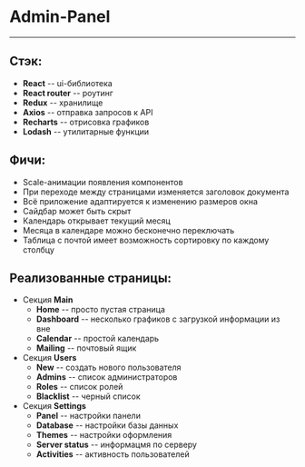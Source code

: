 # Admin-Panel
---
Стэк:
-
* **React** -- ui-библиотека
* **React router** -- роутинг
* **Redux** -- хранилище
* **Axios** -- отправка запросов к API
* **Recharts** -- отрисовка графиков
* **Lodash** -- утилитарные функции


Фичи:
-
* Scale-анимации появления компонентов
* При переходе между страницами изменяется заголовок документа
* Всё приложение адаптируется к изменению размеров окна
* Сайдбар может быть скрыт
* Календарь открывает текущий месяц
* Месяца в календаре можно бесконечно переключать
* Таблица с почтой имеет возможность сортировку по каждому столбцу


Реализованные страницы:
-
* Секция **Main**
  - **Home** -- просто пустая страница
  - **Dashboard** -- несколько графиков с загрузкой информации из вне
  - **Calendar** -- простой календарь
  - **Mailing** -- почтовый ящик
* Секция **Users**
  - **New** -- создать нового пользователя
  - **Admins** -- список администраторов
  - **Roles** -- список ролей
  - **Blacklist** -- черный список
* Секция **Settings**
  - **Panel** -- настройки панели
  - **Database** -- настройки базы данных
  - **Themes** -- настройки оформления
  - **Server status** -- информацмя по серверу
  - **Activities** -- активность пользователей